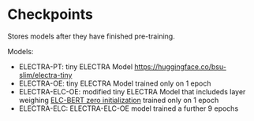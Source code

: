 # Checkpoints
Stores models after they have finished pre-training.

Models:
- ELECTRA-PT: tiny ELECTRA Model https://huggingface.co/bsu-slim/electra-tiny
- ELECTRA-OE: tiny ELECTRA Model trained only on 1 epoch
- ELECTRA-ELC-OE: modified tiny ELECTRA Model that includeds layer weighing [ELC-BERT zero initialization](https://github.com/ltgoslo/elc-bert/blob/main/models/model_elc_bert_zero.py) trained only on 1 epoch
- ELECTRA-ELC: ELECTRA-ELC-OE model trained a further 9 epochs
